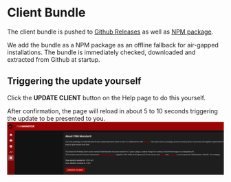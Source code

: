 # Client Bundle

The client bundle is pushed to [Github Releases](https://github.com/fdm-monster/fdm-monster-client/releases) 
as well as [NPM package](https://www.npmjs.com/package/@fdm-monster/client). 

We add the bundle as a NPM package as an offline fallback for air-gapped installations. The bundle is immediately checked, downloaded and extracted from Github at startup.

## Triggering the update yourself

Click the **UPDATE CLIENT** button on the Help page to do this yourself.

After confirmation, the page will reload in about 5 to 10 seconds triggering the update to be presented to you.
![img.png](../images/5-updating-client-bundle.png)
